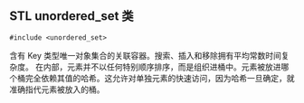 ## STL unordered_set 类
```
#include <unordered_set>
```
含有 Key 类型唯一对象集合的关联容器。搜索、插入和移除拥有平均常数时间复杂度。
在内部，元素并不以任何特别顺序排序，而是组织进桶中。元素被放进哪个桶完全依赖其值的哈希。这允许对单独元素的快速访问，因为哈希一旦确定，就准确指代元素被放入的桶。